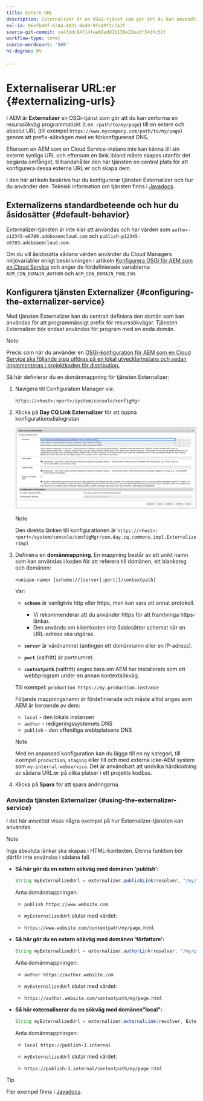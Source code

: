 ```yaml
---
title: Extern URL
description: Externalizer är en OSGi-tjänst som gör att du kan omvandla en resurssökväg programmatiskt till en extern och absolut URL.
exl-id: 06efb40f-6344-4831-8ed9-9fc49f2c7a3f
source-git-commit: ce43bdc94f14faa69add16139e22ea3f34dfc52f
workflow-type: tm+mt
source-wordcount: '569'
ht-degree: 0%

---
```


# Externaliserar URL:er {#externalizing-urls}

I AEM är **Externalizer** en OSGi-tjänst som gör att du kan omforma en resurssökväg programmatiskt (t.ex. `/path/to/my/page`) till en extern och absolut URL (till exempel `https://www.mycompany.com/path/to/my/page`) genom att prefix-sökvägen med en förkonfigurerad DNS.

Eftersom en AEM som en Cloud Service-instans inte kan känna till sin externt synliga URL och eftersom en länk ibland måste skapas utanför det begärda omfånget, tillhandahåller den här tjänsten en central plats för att konfigurera dessa externa URL:er och skapa dem.

I den här artikeln beskrivs hur du konfigurerar tjänsten Externalizer och hur du använder den. Teknisk information om tjänsten finns i [Javadocs](https://docs.adobe.com/content/help/en/experience-manager-cloud-service-javadoc/com/day/cq/commons/Externalizer.html).

## Externalizerns standardbeteende och hur du åsidosätter {#default-behavior}

Externalizer-tjänsten är inte klar att användas och har värden som `author-p12345-e6789.adobeaemcloud.com` och `publish-p12345-e6789.adobeaemcloud.com`.

Om du vill åsidosätta sådana värden använder du Cloud Managers miljövariabler enligt beskrivningen i artikeln [Konfigurera OSGi för AEM som en Cloud Service](/help/implementing/deploying/configuring-osgi.md#cloud-manager-api-format-for-setting-properties) och anger de fördefinierade variablerna `AEM_CDN_DOMAIN_AUTHOR` och `AEM_CDN_DOMAIN_PUBLISH`.

## Konfigurera tjänsten Externalizer {#configuring-the-externalizer-service}

Med tjänsten Externalizer kan du centralt definiera den domän som kan användas för att programmässigt prefix för resurssökvägar. Tjänsten Externalizer bör endast användas för program med en enda domän.

>[!NOTE]
>
>Precis som när du använder en [OSGi-konfiguration för AEM som en Cloud Service ska följande steg utföras på en lokal utvecklarinstans och sedan implementeras i projektkoden för distribution.](/help/implementing/deploying/overview.md#osgi-configuration)

Så här definierar du en domänmappning för tjänsten Externalizer:

1. Navigera till Configuration Manager via:

   `https://<host>:<port>/system/console/configMgr`

1. Klicka på **Day CQ Link Externalizer** för att öppna konfigurationsdialogrutan.

   ![Externalizer OSGi-konfigurationen](./assets/externalizer-osgi.png)

   >[!NOTE]
   >
   >Den direkta länken till konfigurationen är `https://<host>:<port>/system/console/configMgr/com.day.cq.commons.impl.ExternalizerImpl`

1. Definiera en **domänmappning**. En mappning består av ett unikt namn som kan användas i koden för att referera till domänen, ett blanksteg och domänen:

   `<unique-name> [scheme://]server[:port][/contextpath]`

   Var:

   * **`scheme`** är vanligtvis http eller https, men kan vara ett annat protokoll.

      * Vi rekommenderar att du använder https för att framtvinga https-länkar.
      * Den används om klientkoden inte åsidosätter schemat när en URL-adress ska utgöras.
   * **`server`** är värdnamnet (antingen ett domännamn eller en IP-adress).
   * **`port`** (valfritt) är portnumret.
   * **`contextpath`** (valfritt) anges bara om AEM har installerats som ett webbprogram under en annan kontextsökväg.

   Till exempel: `production https://my.production.instance`

   Följande mappningsnamn är fördefinierade och måste alltid anges som AEM är beroende av dem:

   * `local` - den lokala instansen
   * `author` - redigeringssystemets DNS
   * `publish` - den offentliga webbplatsens DNS

   >[!NOTE]
   >
   >Med en anpassad konfiguration kan du lägga till en ny kategori, till exempel `production`, `staging` eller till och med externa icke-AEM system som `my-internal-webservice`. Det är användbart att undvika hårdkodning av sådana URL:er på olika platser i ett projekts kodbas.

1. Klicka på **Spara** för att spara ändringarna.

### Använda tjänsten Externalizer {#using-the-externalizer-service}

I det här avsnittet visas några exempel på hur Externalizer-tjänsten kan användas.

>[!NOTE]
>
>Inga absoluta länkar ska skapas i HTML-kontexten. Denna funktion bör därför inte användas i sådana fall.

* **Så här gör du en extern sökväg med domänen &#39;publish&#39;:**

   ```java
   String myExternalizedUrl = externalizer.publishLink(resolver, "/my/page") + ".html";
   ```

   Anta domänmappningen:

   * `publish https://www.website.com`

   * `myExternalizedUrl` slutar med värdet:

   * `https://www.website.com/contextpath/my/page.html`

* **Så här gör du en extern sökväg med domänen &#39;författare&#39;:**

   ```java
   String myExternalizedUrl = externalizer.authorLink(resolver, "/my/page") + ".html";
   ```

   Anta domänmappningen:

   * `author https://author.website.com`

   * `myExternalizedUrl` slutar med värdet:

   * `https://author.website.com/contextpath/my/page.html`

* **Så här externaliserar du en sökväg med domänen&quot;local&quot;:**

   ```java
   String myExternalizedUrl = externalizer.externalLink(resolver, Externalizer.LOCAL, "/my/page") + ".html";
   ```

   Anta domänmappningen:

   * `local https://publish-3.internal`

   * `myExternalizedUrl` slutar med värdet:

   * `https://publish-3.internal/contextpath/my/page.html`

>[!TIP]
>
>Fler exempel finns i [Javadocs](https://docs.adobe.com/content/help/en/experience-manager-cloud-service-javadoc/com/day/cq/commons/Externalizer.html).
